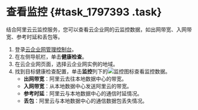 # 查看监控 {#task_1797393 .task}

结合阿里云云监控服务，您可以查看云企业网的云监控数据，如出网带宽、入网带宽、参考时延和丢包等。

1.  登录[云企业网管理控制台](https://cen.console.aliyun.com/)。
2.  在左侧导航栏，单击**健康检查**。
3.  在云企业网页面，选择云企业网实例的地域。
4.  找到目标健康检查配置，单击**监控**列下的![监控图标](http://static-aliyun-doc.oss-cn-hangzhou.aliyuncs.com/assets/img/1423231/156678668356623_zh-CN.png)查看监控数据。 
    -   **出网带宽**：阿里云去往本地数据中心的带宽。
    -   **入网带宽**：从本地数据中心发送阿里云的带宽。
    -   **参考时延**：阿里云与本地数据中心的通信时延情况。
    -   **丢包**：阿里云与本地数据中心的通信数据包丢失情况。

